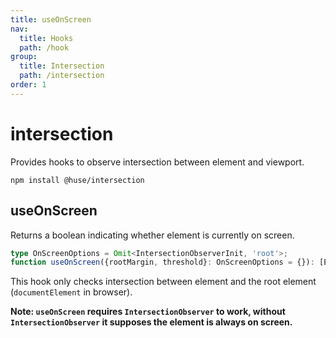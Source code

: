 ```yaml
---
title: useOnScreen
nav:
  title: Hooks
  path: /hook
group:
  title: Intersection
  path: /intersection
order: 1
---
```


# intersection

Provides hooks to observe intersection between element and viewport.

```shell
npm install @huse/intersection
```

## useOnScreen

Returns a boolean indicating whether element is currently on screen.

```typescript
type OnScreenOptions = Omit<IntersectionObserverInit, 'root'>;
function useOnScreen({rootMargin, threshold}: OnScreenOptions = {}): [EffectRef, boolean];
```

This hook only checks intersection between element and the root element (`documentElement` in browser).

**Note: `useOnScreen` requires `IntersectionObserver` to work, without `IntersectionObserver` it supposes the element is always on screen.**

<code src='./demo/useOnScreen.tsx'>